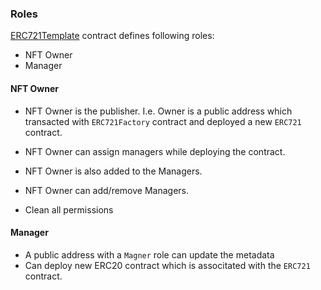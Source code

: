 ### Roles

[ERC721Template](https://github.com/oceanprotocol/contracts/blob/v4Hardhat/contracts/templates/ERC721Template.sol) contract defines following roles:

- NFT Owner
- Manager

#### NFT Owner

- NFT Owner is the publisher. I.e. Owner is a public address which transacted with `ERC721Factory` contract and deployed a new `ERC721` contract.

- NFT Owner can assign managers while deploying the contract.
- NFT Owner is also added to the Managers.
- NFT Owner can add/remove Managers.
- Clean all permissions

#### Manager

- A public address with a `Magner` role can update the metadata
- Can deploy new ERC20 contract which is associtated with the `ERC721` contract.
